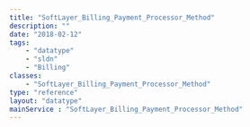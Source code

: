 ```yaml
---
title: "SoftLayer_Billing_Payment_Processor_Method"
description: ""
date: "2018-02-12"
tags:
    - "datatype"
    - "sldn"
    - "Billing"
classes:
    - "SoftLayer_Billing_Payment_Processor_Method"
type: "reference"
layout: "datatype"
mainService : "SoftLayer_Billing_Payment_Processor_Method"
---
```

